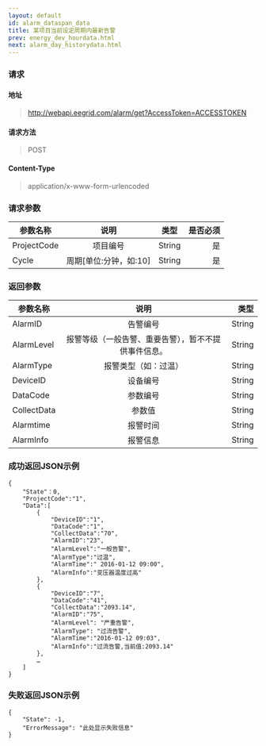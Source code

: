 ```yaml
---
layout: default
id: alarm_dataspan_data
title: 某项目当前设定周期内最新告警
prev: energy_dev_hourdata.html
next: alarm_day_historydata.html
---
```


### 请求
#### 地址
> http://webapi.eegrid.com/alarm/get?AccessToken=ACCESSTOKEN

#### 请求方法
> POST

#### Content-Type
> application/x-www-form-urlencoded

### 请求参数
| 参数名称        | 说明           | 类型  |   是否必须  |
| ------------- |:-------------:|:------:|-----:|
| ProjectCode      | 项目编号 | String |  是   |
| Cycle      | 周期[单位:分钟，如:10] | String |  是   |

### 返回参数
| 参数名称        | 说明           | 类型  |
| ------------- |:-------------:| -----:|
| AlarmID      | 告警编号 | String |
| AlarmLevel      | 报警等级（一般告警、重要告警），暂不不提供事件信息。      | String |
| AlarmType      | 报警类型（如：过温） | String |
| DeviceID      | 设备编号      | String |
| DataCode        | 参数编号 | String |
| CollectData      | 参数值 | String |
| Alarmtime      | 报警时间      | String |
| AlarmInfo        | 报警信息 | String |





### 成功返回JSON示例
```
{
    "State"：0,
    "ProjectCode":"1",
    "Data":[
        {
            "DeviceID":"1",
            "DataCode":"1",
            "CollectData":"70",
            "AlarmID":"23",
            "AlarmLevel":"一般告警",
            "AlarmType":"过温",
            "AlarmTime":" 2016-01-12 09:00",
            "AlarmInfo":"变压器温度过高"
        },
        {
            "DeviceID":"7",
            "DataCode":"41",
            "CollectData":"2093.14",
            "AlarmID":"75",
            "AlarmLevel": "严重告警",
            "AlarmType": "过流告警",
            "AlarmTime":"2016-01-12 09:03",
            "AlarmInfo":"过流告警,当前值:2093.14"
        },
        …
    ]
}

```

### 失败返回JSON示例 
```
{
    "State": -1,
    "ErrorMessage": "此处显示失败信息"
}
```
